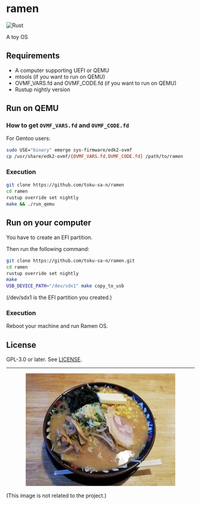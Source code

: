 # ramen

![Rust](https://github.com/toku-sa-n/ramen/workflows/Rust/badge.svg)

A toy OS

## Requirements
- A computer supporting UEFI or QEMU
- mtools (if you want to run on QEMU)
- OVMF_VARS.fd and OVMF_CODE.fd (if you want to run on QEMU)
- Rustup nightly version

## Run on QEMU

### How to get `OVMF_VARS.fd` and `OVMF_CODE.fd`

For Gentoo users:

```sh
sudo USE="binary" emerge sys-firmware/edk2-ovmf
cp /usr/share/edk2-ovmf/{OVMF_VARS.fd,OVMF_CODE.fd} /path/to/ramen
```

### Execution

```sh
git clone https://github.com/toku-sa-n/ramen
cd ramen
rustup override set nightly
make && ./run_qemu
```

## Run on your computer

You have to create an EFI partition.

Then run the following command:
```sh
git clone https://github.com/toku-sa-n/ramen.git
cd ramen
rustup override set nightly
make
USB_DEVICE_PATH="/dev/sdx1" make copy_to_usb
```
(/dev/sdx1 is the EFI partition you created.)

### Execution
Reboot your machine and run Ramen OS.

## License

GPL-3.0 or later. See [LICENSE](https://github.com/toku-sa-n/ramen/blob/master/LICENSE).

---
<div style="text-align:center;"><img src="images/ramen.jpg"></div>

(This image is not related to the project.)
